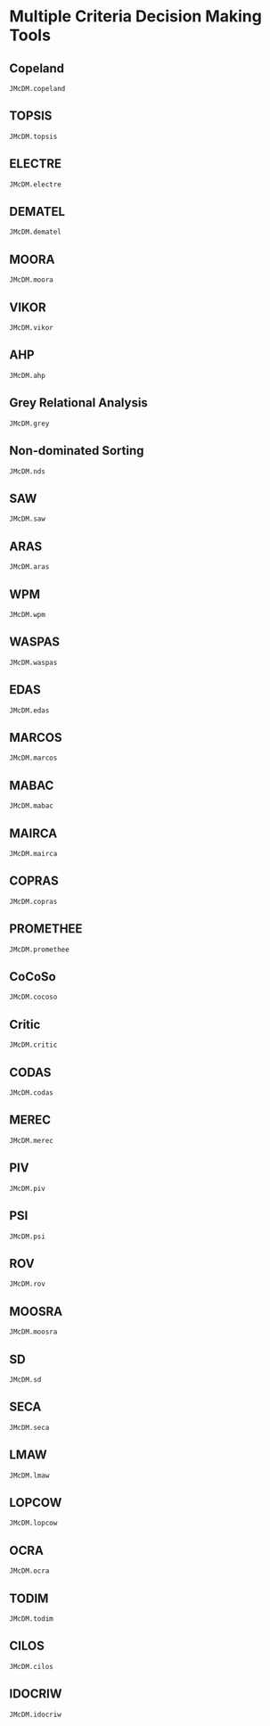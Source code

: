 # Multiple Criteria Decision Making Tools


## Copeland
```@docs
JMcDM.copeland
```


## TOPSIS
```@docs
JMcDM.topsis
```


## ELECTRE
```@docs
JMcDM.electre
```


## DEMATEL
```@docs
JMcDM.dematel
```


## MOORA
```@docs
JMcDM.moora
```


## VIKOR
```@docs
JMcDM.vikor
```


## AHP
```@docs
JMcDM.ahp
```


## Grey Relational Analysis
```@docs
JMcDM.grey
```

## Non-dominated Sorting
```@docs
JMcDM.nds
```

## SAW
```@docs
JMcDM.saw
```

## ARAS
```@docs
JMcDM.aras
```

## WPM
```@docs
JMcDM.wpm
```

## WASPAS
```@docs
JMcDM.waspas
```


## EDAS
```@docs
JMcDM.edas
```

## MARCOS
```@docs
JMcDM.marcos
```

## MABAC
```@docs
JMcDM.mabac
```

## MAIRCA
```@docs
JMcDM.mairca
```


## COPRAS
```@docs
JMcDM.copras
```

## PROMETHEE
```@docs
JMcDM.promethee
```


## CoCoSo
```@docs
JMcDM.cocoso
```

## Critic
```@docs
JMcDM.critic
```


## CODAS
```@docs
JMcDM.codas
```

## MEREC
```@docs
JMcDM.merec
```

## PIV 
```@docs
JMcDM.piv
```

## PSI
```@docs
JMcDM.psi
```

## ROV
```@docs
JMcDM.rov
```

## MOOSRA
```@docs
JMcDM.moosra
```

## SD
```@docs
JMcDM.sd
```

## SECA
```@docs
JMcDM.seca
```


## LMAW
```@docs
JMcDM.lmaw
```

## LOPCOW
```@docs
JMcDM.lopcow
```


## OCRA
```@docs
JMcDM.ocra
```

## TODIM
```@docs
JMcDM.todim
```

## CILOS
```@docs 
JMcDM.cilos
```

## IDOCRIW
```@docs 
JMcDM.idocriw
```